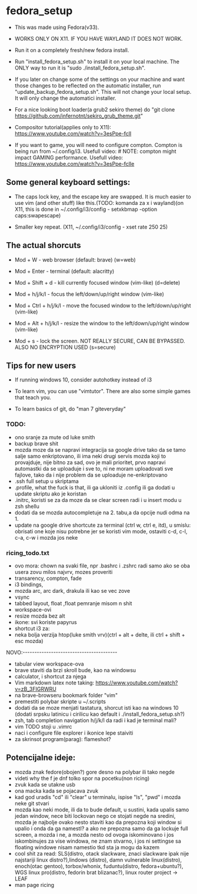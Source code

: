 # fedora_setup
- This was made using Fedora(v33).

- WORKS ONLY ON X11. IF YOU HAVE WAYLAND IT DOES NOT WORK.

- Run it on a completely fresh/new fedora install.

- Run "install_fedora_setup.sh" to install it on your local machine. The ONLY way to run it is "sudo ./install_fedora_setup.sh".

- If you later on change some of the settings on your machine and want those changes to be reflected on the automatic installer, run "update_backup_fedora_setup.sh". This will not change your local setup. It will only change the automatici installer.

- For a nice looking boot loader(a grub2 sekiro theme) do "git clone https://github.com/infernotnt/sekiro_grub_theme.git"

- Compositor tutorial(applies only to X11): https://www.youtube.com/watch?v=3esPpe-fclI

- If you want to game, you will need to configure compton. Compton is being run from ~/.config/i3. Usefull video: # NOTE: compton might impact GAMING performance. Usefull video: https://www.youtube.com/watch?v=3esPpe-fclIe

## Some general keyboard settings:

- The caps lock key, and the escape key are swapped. It is much easier to use vim (and other stuff) like this.(TODO: komanda za x i wayland)(on X11, this is done in ~/.config/i3/config    -   setxkbmap -option caps:swapescape)

- Smaller key repeat. (X11, ~/.config/i3/config  -  xset rate 250 25)

## The actual shorcuts

- Mod + W			- web browser (default: brave) (w=web)

- Mod + Enter		- terminal (default: alacritty)

- Mod + Shift + d		- kill currently focused window (vim-like) (d=delete)

- Mod + h/j/k/l		- focus the left/down/up/right window (vim-like)

- Mod + Ctrl + h/j/k/l	- move the focused window to the left/down/up/right (vim-like)

- Mod + Alt + h/j/k/l	- resize the window to the left/down/up/right window (vim-like)

- Mod + s			- lock the screen. NOT REALLY SECURE, CAN BE BYPASSED. ALSO NO ENCRYPTION USED (s=secure)

## Tips for new users
- If running windows 10, consider autohotkey instead of i3

- To learn vim, you can use "vimtutor". There are also some simple games that teach you.

- To learn basics of git, do "man 7 giteveryday"


### TODO:

- ono sranje za mute od luke smith
- backup brave shit
- mozda moze da se napravi integracija sa google drive tako da se tamo salje samo enkriptovano, ili ima neki drugi servis mozda koji to provajduje, nije bitno za sad, ovo je mali prioritet, prvo napravi automastki da se uploaduje i sve to, ni ne moram uploadovati sve fajlove, tako da i nije problem da se uploaduje ne-enkriptovano
- .ssh full setup u skriptama
- .profile, what the fuck is that, ili ga ukloniti iz .config ili ga dodati u update skriptu ako je koristan
- .initrc, koristi se za da moze da se clear screen radi i u insert modu u zsh shellu
- dodati da se mozda autocompletuje na 2. tabu,a da opcije nudi odma na 1.
- update na google drive shortcute za terminal (ctrl w, ctrl e, itd), u smislu: obrisati one koje nisu potrebne jer se koristi vim mode, ostaviti c-d, c-l, c-a, c-w i mozda jos neke
### ricing_todo.txt

- ovo mora: chown na svaki file, npr .bashrc i .zshrc radi samo ako se oba usera zovu milos najvrv, mozes proveriti
- transarency, compton, fade
- i3 bindings,
- mozda arc, arc dark, drakula ili kao se vec zove
- vsync
- tabbed layout, float ,float pemranje misom n shit
- workspace-ovi
- resize mozda bez alt
- ikone: svi koriste papyrus
- shortcut i3 za:
- neka bolja verzija htop(luke smith vrv)(ctrl + alt + delte, ili ctrl + shift + esc mozda)


NOVO:----------------------------------------
- tabular view workspace-ova
- brave staviti da brzi skroll bude, kao na windowsu
- calculator, i shortcut za njega
- Vim markdown latex note taking: https://www.youtube.com/watch?v=zB_3FIGRWRU
- na brave-browseru bookmark folder "vim"
- premestiti polybar skripte u ~/.scripts
- dodati da se moze menjati tastatura, shorcut isti kao na windows 10 (dodati srpsku latinicu i cirilicu kao default i ./install_fedora_setup.sh?)
- zsh, tab completion navigation h/j/k/l da radi i kad je terminal mali?
- vim TODO stoji u .vimrc
- naci i configure file explorer i ikonice lepe staiviti
- za skrinsot program(parag): flameshot?

## Potencijalne ideje:
- mozda znak fedore(obojen?) gore desno na polybar ili tako negde
- videti why the f je dnf tolko spor na pocetku(non ricing)
- zvuk kada se utakne usb
- ona macka kada se pojacava zvuk
- kad god uradis "cd" ili "clear" u terminalu, ispise "ls", "pwd" i mozda neke git stvari
- mozda kao neki mode, ili da to bude default, u sustini, kada upalis samo jedan window, nece biti lockovan nego ce stojati negde na sredini, mozda je najbolje ovako nesto staviti kao da prepozna koji window si upalio i onda da ga namestI? a ako ne prepozna samo da ga lockuje full screen, a mozda i ne, a mozda nesto od ovoga iskominovano i jos iskombinujes za vise windowa, ne znam stvarno, i jos ni settingse sa floating windowe nisam namestio tkd sta ja mogu da kazem
- cool shit za read: SLS(distro, otack slackware, znaci slackware ipak nije najstariji linux distro?),lindows (distro), damn vulnerable linux(distro), enoch(otac gentoo), torbox/whonix, fuduntu(distro, fedora+ubuntu?), WGS linux pro(distro, fedorin brat blizanac?), linux router project -> LEAF
- man page ricing
